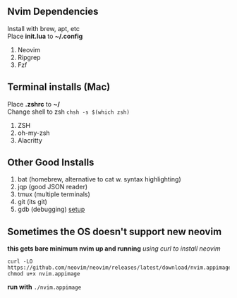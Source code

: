 ## Nvim Dependencies
Install with brew, apt, etc  
Place **init.lua** to **~/.config**  
1. Neovim 
2. Ripgrep
3. Fzf  

## Terminal installs (Mac)  
Place **.zshrc** to **~/**  
Change shell to zsh ```chsh -s $(which zsh)```
1. ZSH  
2. oh-my-zsh  
3. Alacritty

## Other Good Installs
1. bat (homebrew, alternative to cat w. syntax highlighting)
2. jqp (good JSON reader)
3. tmux (multiple terminals)
4. git (its git)
5. gdb (debugging) [setup](https://sourceware.org/gdb/wiki/PermissionsDarwin#Create_a_certificate_in_the_System_Keychain)


## Sometimes the OS doesn't support new neovim
**this gets bare minimum nvim up and running**
*using curl to install neovim*  
```
curl -LO https://github.com/neovim/neovim/releases/latest/download/nvim.appimage
chmod u+x nvim.appimage
```
**run with**
```./nvim.appimage```
